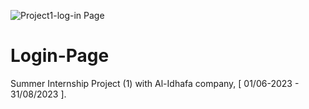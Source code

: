 ![Project1-log-in Page](https://github.com/Ayoub0Bn/Login-Page/assets/122807620/45d3254a-4673-4769-a274-9c380f5f11cf)

# Login-Page
Summer Internship Project (1) with Al-Idhafa company, [ 01/06-2023 - 31/08/2023 ].
